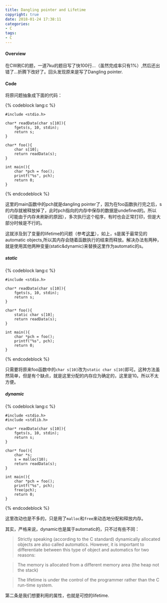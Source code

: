 ```yaml
---
title: Dangling pointer and Lifetime
copyright: true
date: 2018-01-24 17:38:11
categories:
- C
tags:
- C
---
```



#### Overview

在CW刷C的题，一道7ku的题目写了快100行...（虽然完成率只有1%）,然后还出错了...折腾下改好了。回头发现原来是写了Dangling pointer.


#### Code

将原问题抽象成下面的代码：

{% codeblock lang:c %}

	#include <stdio.h>

	char* readData(char s[10]){
		fgets(s, 10, stdin);
		return s;
	}

	char* foo(){
		char s[10];
		return readData(s);
	}

	int main(){
		char *pch = foo();
		printf("%s", pch);
		return 0;
	}

{% endcodeblock %}

这里的main函数中的pch就是dangling pointer了，因为在foo函数执行完之后，s的内存就被释放掉了，此时pch指向的内存中保存的数据是undefined的。所以（可能由于内存未刷新的原因），多次执行这个程序，有时也会正常打印，但是大部分时候是不行的。

这就涉及到了变量的lifetime的问题（参考[这里](https://blog.feabhas.com/2010/09/scope-and-lifetime-of-variables-in-c/)），如上，s是属于最常见的automatic objects,所以其内存会随着函数执行的结束而释放。解决办法有两种，就是使用其他两种变量(static&dynamic)来替换这里作为automatic的s。


##### static

{% codeblock lang:c %}

	#include <stdio.h>

	char* readData(char s[10]){
		fgets(s, 10, stdin);
		return s;
	}

	char* foo(){
		static char s[10];
		return readData(s);
	}

	int main(){
		char *pch = foo();
		printf("%s", pch);
		return 0;
	}

{% endcodeblock %}

只需要将原来foo函数中的`char s[10]`改为`static char s[10]`即可。这种方法虽然简单，但是有个缺点，就是这里分配的内存应为确定的，这里是10。所以不太方便。


##### dynamic

{% codeblock lang:c %}

	#include <stdio.h>
	#include <stdlib.h>

	char* readData(char s[10]){
		fgets(s, 10, stdin);
		return s;
	}

	char* foo(){
		char *s;
		s = malloc(10);
		return readData(s);
	}

	int main(){
		char *pch = foo();
		printf("%s", pch);
		free(pch);
		return 0;
	}

{% endcodeblock %}

这里改动也是不多的，只是用了`malloc`和`free`来动态地分配和释放内存。

其实，严格来说，dynamic也是属于automatic的，只不过有些不同：

>Strictly speaking (according to the C standard) dynamically allocated objects are also called automatics. However, it is important to differentiate between this type of object and automatics for two reasons:

>The memory is allocated from a different memory area (the heap not the stack)

>The lifetime is under the control of the programmer rather than the C run-time system.

第二条是我们想要利用的属性，也就是可控的lifetime.


